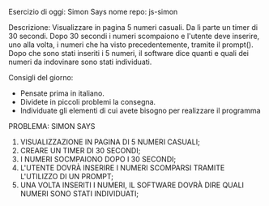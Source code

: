 Esercizio di oggi: Simon Says
nome repo: js-simon

Descrizione:
Visualizzare in pagina 5 numeri casuali. Da lì parte un timer di 30 secondi.
Dopo 30 secondi i numeri scompaiono e l'utente deve inserire, uno alla volta, i numeri che ha visto precedentemente, tramite il prompt().
Dopo che sono stati inseriti i 5 numeri, il software dice quanti e quali dei numeri da indovinare sono stati individuati.

Consigli del giorno:
* Pensate prima in italiano.
* Dividete in piccoli problemi la consegna.
* Individuate gli elementi di cui avete bisogno per realizzare il programma

PROBLEMA: SIMON SAYS

1. VISUALIZZAZIONE IN PAGINA DI 5 NUMERI CASUALI;
2. CREARE UN TIMER DI 30 SECONDI;
3. I NUMERI SOCMPAIONO DOPO I 30 SECONDI;
4. L'UTENTE DOVRÀ INSERIRE I NUMERI SCOMPARSI TRAMITE L'UTILIZZO DI UN PROMPT; 
5. UNA VOLTA INSERITI I NUMERI, IL SOFTWARE DOVRÀ DIRE QUALI NUMERI SONO STATI INDIVIDUATI;
